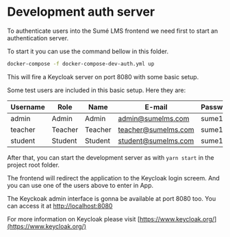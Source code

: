 # Development auth server

To authenticate users into the Sumé LMS frontend we need first to start an authentication server.

To start it you can use the command bellow in this folder.

```sh
docker-compose -f docker-compose-dev-auth.yml up
```

This will fire a Keycloak server on port 8080 with some basic setup.

Some test users are included in this basic setup. Here they are:

| Username | Role    | Name    | E-mail              | Password |
| -------- | ------- | ------- | ------------------- | -------- |
| admin    | Admin   | Admin   | admin@sumelms.com   | sume123  |
| teacher  | Teacher | Teacher | teacher@sumelms.com | sume123  |
| student  | Student | Student | student@sumelms.com | sume123  |

After that, you can start the development server as with `yarn start` in the project root folder.

The frontend will redirect the application to the Keycloak login screem. And you can use one of the users above to enter in App.

The Keyckoak admin interface is gonna be available at port 8080 too. You can access it at [http://localhost:8080](http://localhost:8080)

For more information on Keycloak please visit [https://www.keycloak.org/](https://www.keycloak.org/)
